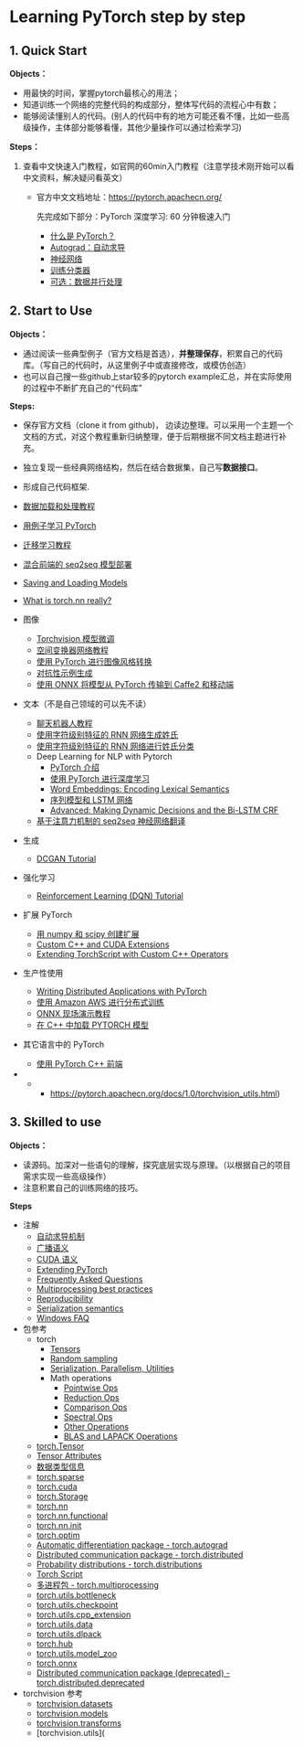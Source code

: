 # Learning PyTorch step by step

## 1. Quick Start

**Objects：**

- 用最快的时间，掌握pytorch最核心的用法；
- 知道训练一个网络的完整代码的构成部分，整体写代码的流程心中有数；
- 能够阅读懂别人的代码。(别人的代码中有的地方可能还看不懂，比如一些高级操作，主体部分能够看懂，其他少量操作可以通过检索学习)

**Steps：**

1. 查看中文快速入门教程，如官网的60min入门教程（注意学技术刚开始可以看中文资料，解决疑问看英文）

   - 官方中文文档地址：<https://pytorch.apachecn.org/>

     先完成如下部分：PyTorch 深度学习: 60 分钟极速入门

     - [什么是 PyTorch？](https://pytorch.apachecn.org/docs/1.0/blitz_tensor_tutorial.html)
     - [Autograd：自动求导](https://pytorch.apachecn.org/docs/1.0/blitz_autograd_tutorial.html)
     - [神经网络](https://pytorch.apachecn.org/docs/1.0/blitz_neural_networks_tutorial.html)
     - [训练分类器](https://pytorch.apachecn.org/docs/1.0/blitz_cifar10_tutorial.html)
     - [可选：数据并行处理](https://pytorch.apachecn.org/docs/1.0/blitz_data_parallel_tutorial.html)

## 2. Start to Use

**Objects：**

- 通过阅读一些典型例子（官方文档是首选），**并整理保存**，积累自己的代码库。（写自己的代码时，从这里例子中或直接修改，或模仿创造）
- 也可以自己搜一些github上star较多的pytorch example汇总，并在实际使用的过程中不断扩充自己的“代码库”

**Steps:**

- 保存官方文档（clone it from github)， 边读边整理。可以采用一个主题一个文档的方式，对这个教程重新归纳整理，便于后期根据不同文档主题进行补充。
- 独立复现一些经典网络结构，然后在结合数据集，自己写**数据接口**。
- 形成自己代码框架.





- [数据加载和处理教程](https://pytorch.apachecn.org/docs/1.0/data_loading_tutorial.html)
- [用例子学习 PyTorch](https://pytorch.apachecn.org/docs/1.0/pytorch_with_examples.html)
- [迁移学习教程](https://pytorch.apachecn.org/docs/1.0/transfer_learning_tutorial.html)
- [混合前端的 seq2seq 模型部署](https://pytorch.apachecn.org/docs/1.0/deploy_seq2seq_hybrid_frontend_tutorial.html)
- [Saving and Loading Models](https://pytorch.apachecn.org/docs/1.0/saving_loading_models.html)
- [What is torch.nn really?](https://pytorch.apachecn.org/docs/1.0/nn_tutorial.html)
- 图像
  - [Torchvision 模型微调](https://pytorch.apachecn.org/docs/1.0/finetuning_torchvision_models_tutorial.html)
  - [空间变换器网络教程](https://pytorch.apachecn.org/docs/1.0/spatial_transformer_tutorial.html)
  - [使用 PyTorch 进行图像风格转换](https://pytorch.apachecn.org/docs/1.0/neural_style_tutorial.html)
  - [对抗性示例生成](https://pytorch.apachecn.org/docs/1.0/fgsm_tutorial.html)
  - [使用 ONNX 将模型从 PyTorch 传输到 Caffe2 和移动端](https://pytorch.apachecn.org/docs/1.0/super_resolution_with_caffe2.html)
- 文本（不是自己领域的可以先不读）
  - [聊天机器人教程](https://pytorch.apachecn.org/docs/1.0/chatbot_tutorial.html)
  - [使用字符级别特征的 RNN 网络生成姓氏](https://pytorch.apachecn.org/docs/1.0/char_rnn_generation_tutorial.html)
  - [使用字符级别特征的 RNN 网络进行姓氏分类](https://pytorch.apachecn.org/docs/1.0/char_rnn_classification_tutorial.html)
  - Deep Learning for NLP with Pytorch
    - [PyTorch 介绍](https://pytorch.apachecn.org/docs/1.0/nlp_pytorch_tutorial.html)
    - [使用 PyTorch 进行深度学习](https://pytorch.apachecn.org/docs/1.0/nlp_deep_learning_tutorial.html)
    - [Word Embeddings: Encoding Lexical Semantics](https://pytorch.apachecn.org/docs/1.0/nlp_word_embeddings_tutorial.html)
    - [序列模型和 LSTM 网络](https://pytorch.apachecn.org/docs/1.0/nlp_sequence_models_tutorial.html)
    - [Advanced: Making Dynamic Decisions and the Bi-LSTM CRF](https://pytorch.apachecn.org/docs/1.0/nlp_advanced_tutorial.html)
  - [基于注意力机制的 seq2seq 神经网络翻译](https://pytorch.apachecn.org/docs/1.0/seq2seq_translation_tutorial.html)
- 生成
  - [DCGAN Tutorial](https://pytorch.apachecn.org/docs/1.0/dcgan_faces_tutorial.html)
- 强化学习
  - [Reinforcement Learning (DQN) Tutorial](https://pytorch.apachecn.org/docs/1.0/reinforcement_q_learning.html)
- 扩展 PyTorch
  - [用 numpy 和 scipy 创建扩展](https://pytorch.apachecn.org/docs/1.0/numpy_extensions_tutorial.html)
  - [Custom C++ and CUDA Extensions](https://pytorch.apachecn.org/docs/1.0/cpp_extension.html)
  - [Extending TorchScript with Custom C++ Operators](https://pytorch.apachecn.org/docs/1.0/torch_script_custom_ops.html)
- 生产性使用
  - [Writing Distributed Applications with PyTorch](https://pytorch.apachecn.org/docs/1.0/dist_tuto.html)
  - [使用 Amazon AWS 进行分布式训练](https://pytorch.apachecn.org/docs/1.0/aws_distributed_training_tutorial.html)
  - [ONNX 现场演示教程](https://pytorch.apachecn.org/docs/1.0/ONNXLive.html)
  - [在 C++ 中加载 PYTORCH 模型](https://pytorch.apachecn.org/docs/1.0/cpp_export.html)
- 其它语言中的 PyTorch
  - [使用 PyTorch C++ 前端](https://pytorch.apachecn.org/docs/1.0/cpp_frontend.html)
- - - https://pytorch.apachecn.org/docs/1.0/torchvision_utils.html)



## 3. Skilled to use

**Objects：**

- 读源码。加深对一些语句的理解，探究底层实现与原理。（以根据自己的项目需求实现一些高级操作）
- 注意积累自己的训练网络的技巧。



**Steps**

- 注解
  - [自动求导机制](https://pytorch.apachecn.org/docs/1.0/notes_autograd.html)
  - [广播语义](https://pytorch.apachecn.org/docs/1.0/notes_broadcasting.html)
  - [CUDA 语义](https://pytorch.apachecn.org/docs/1.0/notes_cuda.html)
  - [Extending PyTorch](https://pytorch.apachecn.org/docs/1.0/notes_extending.html)
  - [Frequently Asked Questions](https://pytorch.apachecn.org/docs/1.0/notes_faq.html)
  - [Multiprocessing best practices](https://pytorch.apachecn.org/docs/1.0/notes_multiprocessing.html)
  - [Reproducibility](https://pytorch.apachecn.org/docs/1.0/notes_randomness.html)
  - [Serialization semantics](https://pytorch.apachecn.org/docs/1.0/notes_serialization.html)
  - [Windows FAQ](https://pytorch.apachecn.org/docs/1.0/notes_windows.html)
- 包参考
  - torch
    - [Tensors](https://pytorch.apachecn.org/docs/1.0/torch_tensors.html)
    - [Random sampling](https://pytorch.apachecn.org/docs/1.0/torch_random_sampling.html)
    - [Serialization, Parallelism, Utilities](https://pytorch.apachecn.org/docs/1.0/torch_serialization_parallelism_utilities.html)
    - Math operations
      - [Pointwise Ops](https://pytorch.apachecn.org/docs/1.0/torch_math_operations_pointwise_ops.html)
      - [Reduction Ops](https://pytorch.apachecn.org/docs/1.0/torch_math_operations_reduction_ops.html)
      - [Comparison Ops](https://pytorch.apachecn.org/docs/1.0/torch_math_operations_comparison_ops.html)
      - [Spectral Ops](https://pytorch.apachecn.org/docs/1.0/torch_math_operations_spectral_ops.html)
      - [Other Operations](https://pytorch.apachecn.org/docs/1.0/torch_math_operations_other_ops.html)
      - [BLAS and LAPACK Operations](https://pytorch.apachecn.org/docs/1.0/torch_math_operations_blas_lapack_ops.html)
  - [torch.Tensor](https://pytorch.apachecn.org/docs/1.0/tensors.html)
  - [Tensor Attributes](https://pytorch.apachecn.org/docs/1.0/tensor_attributes.html)
  - [数据类型信息](https://pytorch.apachecn.org/docs/1.0/type_info.html)
  - [torch.sparse](https://pytorch.apachecn.org/docs/1.0/sparse.html)
  - [torch.cuda](https://pytorch.apachecn.org/docs/1.0/cuda.html)
  - [torch.Storage](https://pytorch.apachecn.org/docs/1.0/storage.html)
  - [torch.nn](https://pytorch.apachecn.org/docs/1.0/nn.html)
  - [torch.nn.functional](https://pytorch.apachecn.org/docs/1.0/nn_functional.html)
  - [torch.nn.init](https://pytorch.apachecn.org/docs/1.0/nn_init.html)
  - [torch.optim](https://pytorch.apachecn.org/docs/1.0/optim.html)
  - [Automatic differentiation package - torch.autograd](https://pytorch.apachecn.org/docs/1.0/autograd.html)
  - [Distributed communication package - torch.distributed](https://pytorch.apachecn.org/docs/1.0/distributed.html)
  - [Probability distributions - torch.distributions](https://pytorch.apachecn.org/docs/1.0/distributions.html)
  - [Torch Script](https://pytorch.apachecn.org/docs/1.0/jit.html)
  - [多进程包 - torch.multiprocessing](https://pytorch.apachecn.org/docs/1.0/multiprocessing.html)
  - [torch.utils.bottleneck](https://pytorch.apachecn.org/docs/1.0/bottleneck.html)
  - [torch.utils.checkpoint](https://pytorch.apachecn.org/docs/1.0/checkpoint.html)
  - [torch.utils.cpp_extension](https://pytorch.apachecn.org/docs/1.0/docs_cpp_extension.html)
  - [torch.utils.data](https://pytorch.apachecn.org/docs/1.0/data.html)
  - [torch.utils.dlpack](https://pytorch.apachecn.org/docs/1.0/dlpack.html)
  - [torch.hub](https://pytorch.apachecn.org/docs/1.0/hub.html)
  - [torch.utils.model_zoo](https://pytorch.apachecn.org/docs/1.0/model_zoo.html)
  - [torch.onnx](https://pytorch.apachecn.org/docs/1.0/onnx.html)
  - [Distributed communication package (deprecated) - torch.distributed.deprecated](https://pytorch.apachecn.org/docs/1.0/distributed_deprecated.html)
- torchvision 参考
  - [torchvision.datasets](https://pytorch.apachecn.org/docs/1.0/torchvision_datasets.html)
  - [torchvision.models](https://pytorch.apachecn.org/docs/1.0/torchvision_models.html)
  - [torchvision.transforms](https://pytorch.apachecn.org/docs/1.0/torchvision_transforms.html)
  - [torchvision.utils](